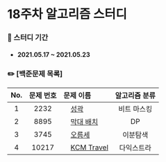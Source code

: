 # 18주차 알고리즘 스터디

### 📖 스터디 기간
- #### 2021.05.17 ~ 2021.05.23


### ✏️ [백준문제 목록]
|No.|문제 번호|문제 이름|알고리즘 분류|
|:---:|:---:|:---|:---:| 
|1|2232|<img src="https://d2gd6pc034wcta.cloudfront.net/tier/12.svg" width="12"> [성곽](https://www.acmicpc.net/problem/1806)|비트 마스킹| 
|2|8895|<img src="https://d2gd6pc034wcta.cloudfront.net/tier/13.svg" width="12"> [막대 배치](https://www.acmicpc.net/problem/2023)|DP| 
|3|3745|<img src="https://d2gd6pc034wcta.cloudfront.net/tier/14.svg" width="12"> [오름세](https://www.acmicpc.net/problem/7453)|이분탐색|
|4|10217|<img src="https://d2gd6pc034wcta.cloudfront.net/tier/15.svg" width="12"> [KCM Travel](https://www.acmicpc.net/problem/2042)|다익스트라|
